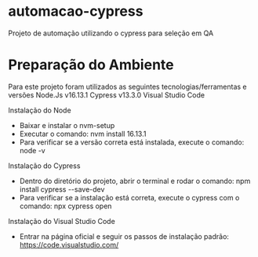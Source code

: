 # automacao-cypress
Projeto de automação utilizando o cypress para seleção em QA


# Preparação do Ambiente
Para este projeto foram utilizados as seguintes tecnologias/ferramentas e versões
Node.Js v16.13.1
Cypress v13.3.0
Visual Studio Code

Instalação do Node
- Baixar e instalar o nvm-setup
- Executar o comando: nvm install 16.13.1
- Para verificar se a versão correta está instalada, execute o comando: node -v

Instalação do Cypress
- Dentro do diretório do projeto, abrir o terminal e rodar o comando: npm install cypress --save-dev
- Para verificar se a instalação está correta, execute o cypress com o comando: npx cypress open

Instalação do Visual Studio Code
- Entrar na página oficial e seguir os passos de instalação padrão: https://code.visualstudio.com/